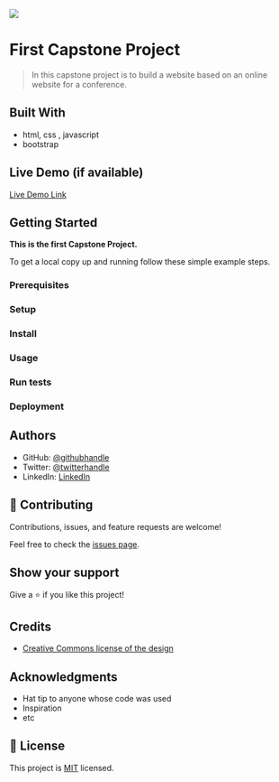 ![](https://img.shields.io/badge/Microverse-blueviolet)

# First Capstone Project

> In this capstone project is to build a website based on an online website for a conference.


## Built With

- html, css , javascript
- bootstrap

## Live Demo (if available)

[Live Demo Link](https://livedemo.com)


## Getting Started

**This is the first Capstone Project.**


To get a local copy up and running follow these simple example steps.

### Prerequisites

### Setup

### Install

### Usage

### Run tests

### Deployment



## Authors

- GitHub: [@githubhandle](https://github.com/githubhandle)
- Twitter: [@twitterhandle](https://twitter.com/twitterhandle)
- LinkedIn: [LinkedIn](https://linkedin.com/in/linkedinhandle)

## 🤝 Contributing

Contributions, issues, and feature requests are welcome!

Feel free to check the [issues page](../../issues/).

## Show your support

Give a ⭐️ if you like this project!

## Credits

- [Creative Commons license of the design](https://creativecommons.org/licenses/by-nc/4.0/)

## Acknowledgments

- Hat tip to anyone whose code was used
- Inspiration
- etc

## 📝 License

This project is [MIT](./MIT.md) licensed.
